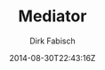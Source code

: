 ---
title: "Mediator"
github: https://github.com/dirkfabisch/mediator
demo: http://blog.base68.com
author: Dirk Fabisch
ssg:
  - Jekyll
cms:
  - No Cms
date: 2014-08-30T22:43:16Z
github_branch: master
---